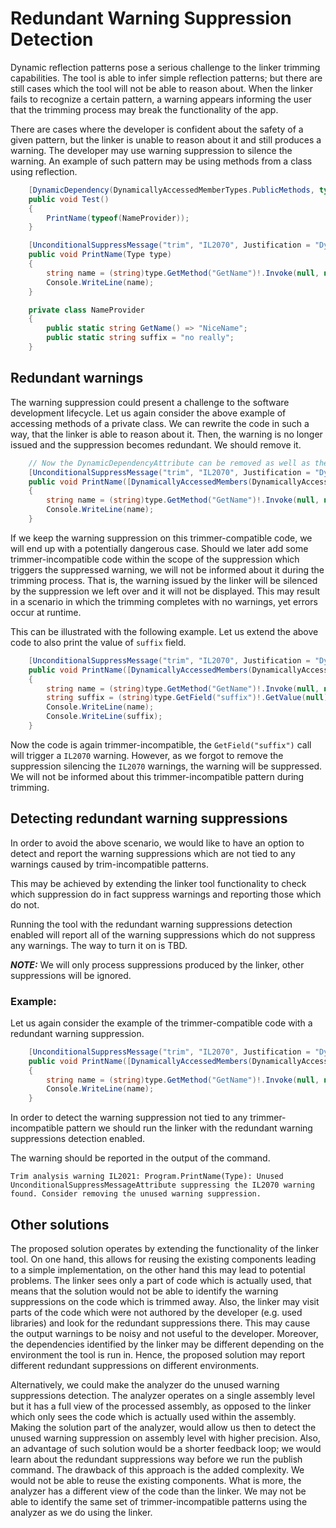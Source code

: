 # Redundant Warning Suppression Detection

Dynamic reflection patterns pose a serious challenge to the linker trimming capabilities. The tool is able to infer simple reflection patterns; but there are still cases which the tool will not be able to reason about. When the linker fails to recognize a certain pattern, a warning appears informing the user that the trimming process may break the functionality of the app.

There are cases where the developer is confident about the safety of a given pattern, but the linker is unable to reason about it and still produces a warning. The developer may use warning suppression to silence the warning. An example of such pattern may be using methods from a class using reflection.
```csharp
    [DynamicDependency(DynamicallyAccessedMemberTypes.PublicMethods, typeof(NameProvider))]
    public void Test()
    {
        PrintName(typeof(NameProvider));
    }

    [UnconditionalSuppressMessage("trim", "IL2070", Justification = "DynamicDependency attribute will instruct the linker to keep the public methods on NameProvider.")]
    public void PrintName(Type type)
    {
        string name = (string)type.GetMethod("GetName")!.Invoke(null, null)!;
        Console.WriteLine(name);
    }

    private class NameProvider
    {
        public static string GetName() => "NiceName";
        public static string suffix = "no really";
    }
```

## Redundant warnings
The warning suppression could present a challenge to the software development lifecycle. Let us again consider the above example of accessing methods of a private class. We can rewrite the code in such a way, that the linker is able to reason about it. Then, the warning is no longer issued and the suppression becomes redundant. We should remove it.

```csharp
    // Now the DynamicDependencyAttribute can be removed as well as the suppression here
    [UnconditionalSuppressMessage("trim", "IL2070", Justification = "DynamicDependency attribute will instruct the linker to keep the public methods on NameProvider.")]
    public void PrintName([DynamicallyAccessedMembers(DynamicallyAccessedMemberTypes.PublicMethods)] Type type)
    {
        string name = (string)type.GetMethod("GetName")!.Invoke(null, null)!;
        Console.WriteLine(name);
    }
```

If we keep the warning suppression on this trimmer-compatible code, we will end up with a potentially dangerous case. Should we later add some trimmer-incompatible code within the scope of the suppression which triggers the suppressed warning, we will not be informed about it during the trimming process. That is, the warning issued by the linker will be silenced by the suppression we left over and it will not be displayed. This may result in a scenario in which the trimming completes with no warnings, yet errors occur at runtime. 

This can be illustrated with the following example. Let us extend the above code to also print the value of `suffix` field.

```csharp
    [UnconditionalSuppressMessage("trim", "IL2070", Justification = "DynamicDependency attribute will instruct the linker to keep the public methods on NameProvider.")]
    public void PrintName([DynamicallyAccessedMembers(DynamicallyAccessedMemberTypes.PublicMethods)] Type type)
    {
        string name = (string)type.GetMethod("GetName")!.Invoke(null, null)!;
        string suffix = (string)type.GetField("suffix")!.GetValue(null)!; // IL2070 - only public methods are guaranteed to be kept
        Console.WriteLine(name);
        Console.WriteLine(suffix);
    }
```

Now the code is again trimmer-incompatible, the `GetField("suffix")` call will trigger a `IL2070` warning. However, as we forgot to remove the suppression silencing the `IL2070` warnings, the warning will be suppressed. We will not be informed about this trimmer-incompatible pattern during trimming.


## Detecting redundant warning suppressions

In order to avoid the above scenario, we would like to have an option to detect and report the warning suppressions which are not tied to any warnings caused by trim-incompatible patterns.

This may be achieved by extending the linker tool functionality to check which suppression do in fact suppress warnings and reporting those which do not. 

Running the tool with the redundant warning suppressions detection enabled will report all of the warning suppressions which do not suppress any warnings. The way to turn it on is TBD.

***NOTE:*** We will only process suppressions produced by the linker, other suppressions will be ignored.
### Example:
Let us again consider the example of the trimmer-compatible code with a redundant warning suppression. 

```csharp
    [UnconditionalSuppressMessage("trim", "IL2070", Justification = "DynamicDependency attribute will instruct the linker to keep the public methods on NameProvider.")] // This should be removed
    public void PrintName([DynamicallyAccessedMembers(DynamicallyAccessedMemberTypes.PublicMethods)] Type type)
    {
        string name = (string)type.GetMethod("GetName")!.Invoke(null, null)!;
        Console.WriteLine(name);
    }
```

In order to detect the warning suppression not tied to any trimmer-incompatible pattern we should run the linker with the redundant warning suppressions detection enabled.

The warning should be reported in the output of the command.

```
Trim analysis warning IL2021: Program.PrintName(Type): Unused UnconditionalSuppressMessageAttribute suppressing the IL2070 warning found. Consider removing the unused warning suppression.
```

## Other solutions

The proposed solution operates by extending the functionality of the linker tool. On one hand, this allows for reusing the existing components leading to a simple implementation, on the other hand this may lead to potential problems. The linker sees only a part of code which is actually used, that means that the solution would not be able to identify the warning suppressions on the code which is trimmed away. Also, the linker may visit parts of the code which were not authored by the developer (e.g. used libraries) and look for the redundant suppressions there. This may cause the output warnings to be noisy and not useful to the developer. Moreover, the dependencies identified by the linker may be different depending on the environment the tool is run in. Hence, the proposed solution may report different redundant suppressions on different environments.

Alternatively, we could make the analyzer do the unused warning suppressions detection. The analyzer operates on a single assembly level but it has a full view of the processed assembly, as opposed to the linker which only sees the code which is actually used within the assembly. Making the solution part of the analyzer, would allow us then to detect the unused warning suppression on assembly level with higher precision. Also, an advantage of such solution would be a shorter feedback loop; we would learn about the redundant suppressions way before we run the publish command. The drawback of this approach is the added complexity. We would not be able to reuse the existing components. What is more, the analyzer has a different view of the code than the linker. We may not be able to identify the same set of trimmer-incompatible patterns using the analyzer as we do using the linker.
